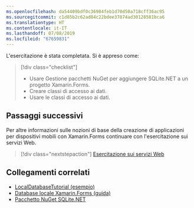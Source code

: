 ```yaml
---
ms.openlocfilehash: da54409bdf0c36984feb1d70d50a718cff36ac95
ms.sourcegitcommit: c1d85b2c62ad84c22bdee37874ad30128581bca6
ms.translationtype: HT
ms.contentlocale: it-IT
ms.lasthandoff: 07/08/2019
ms.locfileid: "67659831"
---
```

L'esercitazione è stata completata. Si è appreso come:

> [!div class="checklist"]
> - Usare Gestione pacchetti NuGet per aggiungere SQLite.NET a un progetto Xamarin.Forms.
> - Creare classi di accesso ai dati.
> - Usare le classi di accesso ai dati.

## <a name="next-steps"></a>Passaggi successivi

Per altre informazioni sulle nozioni di base della creazione di applicazioni per dispositivi mobili con Xamarin.Forms continuare con l'esercitazione sui servizi Web.

> [!div class="nextstepaction"]
> [Esercitazione sui servizi Web](~/get-started/tutorials/web-service/index.yml)

## <a name="related-links"></a>Collegamenti correlati

- [LocalDatabaseTutorial (esempio)](https://developer.xamarin.com/samples/xamarin-forms/GetStarted/Tutorials/LocalDatabaseTutorial)
- [Database locale Xamarin.Forms (guida)](~/xamarin-forms/data-cloud/data/databases.md)
- [Pacchetto NuGet SQLite.NET](https://www.nuget.org/packages/sqlite-net-pcl/)
